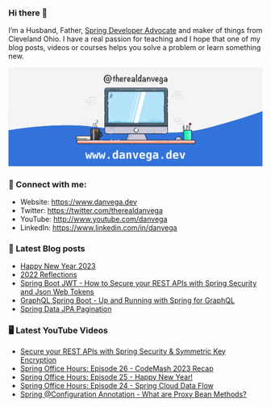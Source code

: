 ### Hi there 👋

I’m a Husband, Father, [Spring Developer Advocate](https://tanzu.vmware.com/developer/advocates/) and maker of things from Cleveland Ohio. I have a real passion for teaching and I hope that one of my blog posts, videos or courses helps you solve a problem or learn something new.

![Profile Header](./github_profile_header.png)

### 🤝 Connect with me:

- Website: https://www.danvega.dev
- Twitter: https://twitter.com/therealdanvega
- YouTube: http://www.youtube.com/danvega
- LinkedIn: https://www.linkedin.com/in/danvega

### 📝 Latest Blog posts

<!-- BLOG-POST-LIST:START -->
- [Happy New Year 2023](https://www.danvega.dev/blog/2023/01/01/happy-new-year-2023)
- [2022 Reflections](https://www.danvega.dev/blog/2022/12/29/2022-reflections)
- [Spring Boot JWT - How to Secure your REST APIs with Spring Security and Json Web Tokens](https://www.danvega.dev/blog/2022/09/06/spring-security-jwt)
- [GraphQL Spring Boot - Up and Running with Spring for GraphQL](https://www.danvega.dev/blog/2022/05/17/spring-for-graphql)
- [Spring Data JPA Pagination](https://www.danvega.dev/blog/2022/05/12/spring-data-jpa-pagination)
<!-- BLOG-POST-LIST:END -->

### 🖥 Latest YouTube Videos

<!-- YOUTUBE:START -->
- [Secure your REST APIs with Spring Security &amp; Symmetric Key Encryption](https://www.youtube.com/watch?v=66DtzkhBlSA)
- [Spring Office Hours: Episode 26 - CodeMash 2023 Recap](https://www.youtube.com/watch?v=kUvcn0I8xGU)
- [Spring Office Hours: Episode 25 - Happy New Year!](https://www.youtube.com/watch?v=xdUksyOtt4w)
- [Spring Office Hours: Episode 24 - Spring Cloud Data Flow](https://www.youtube.com/watch?v=4bNd7Iej0e0)
- [Spring @Configuration Annotation - What are Proxy Bean Methods?](https://www.youtube.com/watch?v=VoK6-OiSPu4)
<!-- YOUTUBE:END -->
